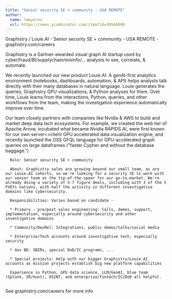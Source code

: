 ```yaml
---
title: "Senior security SE + community : USA REMOTE"
author:
  name: lmeyerov
  url: https://news.ycombinator.com/item?id=39566806
---
```

Graphistry &#x2F; Louie.AI  - Senior security SE + community - USA REMOTE - graphistry.com&#x2F;careers

Graphistry is a Gartner-awarded visual graph AI startup used by cyber&#x2F;fraud&#x2F;BI&#x2F;supplychain&#x2F;misinfo&#x2F;... analysts to see, correlate, &amp; automate.

We recently launched our new product Louie.AI: A genAI-first analytics environment (notebooks, dashboards, automation, &amp; API) helps analysts talk directly with their many databases in natural language. Louie generates the queries, Graphistry GPU visualizations, &amp; Python analyses for them. Over time, Louie learns from the interactions, Python, queries, and other workflows from the team, making the investigation experience automatically improve over time.

Our team closely partners with companies like Nvidia &amp; AWS to build and market deep data tech ecosystems. For example, we created the web tier of Apache Arrow, incubated what became Nvidia RAPIDS.AI, were first known for our own server&lt;&gt;client GPU accelerated data visualization engine, and recently launched the OSS GFQL language for GPU-accelerated graph queries on large dataframes (&quot;faster Cypher and without the database baggage.&quot;)

<pre><code>  Role: Senior security SE + community

  About: Graphistry sales are growing beyond our small team, as are our Louie.AI cohorts, so we&#x27;re looking for a security SE to work with our senior team as the tip-of-the-spear for our go-to-market. We&#x27;re already doing a variety of 5-7 figure deals, including with 3 of the 5 FVEYs nations, with half the activity in different investigative domains like cybersecurity.

  Responsibilities: Varies based on candidate -

  * Primary - pre&#x2F;post sales engineering: Calls, demos, support, implementation, especially around cybersecurity and other investigative domains

  * Community&#x2F;DevRel: Integrations, public demos&#x2F;talks&#x2F;social media

  * Enterprise&#x2F;Tech accounts around investigative tech, especially security

  * Gov BD: SBIRs, special DoD&#x2F;IC programs, ...
 
  * Special projects: Help with our bigger Graphistry&#x2F;Louie.AI accounts as mission projects establish big new platform capabilities

  Experience in Python, GPU data science, LLM&#x2F;GenAI, blue team (Splunk, IR&#x2F;hunt), OSINT, and enterprise&#x2F;fintech&#x2F;IC&#x2F;DoD all helpful.

</code></pre>
See graphistry.com&#x2F;careers for more info

